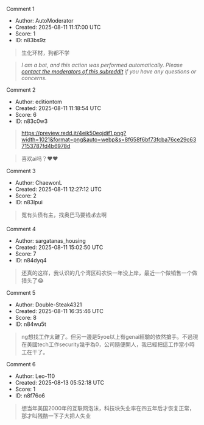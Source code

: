 Comment 1

- Author: AutoModerator
- Created: 2025-08-11 11:17:00 UTC
- Score: 1
- ID: n83bs9z

> 生化环材，狗都不学

> *I am a bot, and this action was performed automatically. Please [contact the moderators of this subreddit](/message/compose/?to=/r/iwanttorun) if you have any questions or concerns.*

Comment 2

- Author: editiontom
- Created: 2025-08-11 11:18:54 UTC
- Score: 6
- ID: n83c0w3

> https://preview.redd.it/4eik50eojdif1.png?width=1021&format=png&auto=webp&s=8f658f6bf73fcba76ce29c637153787fd4b6978d

> 喜欢ai吗？❤️❤️

Comment 3

- Author: ChaewonL
- Created: 2025-08-11 12:27:12 UTC
- Score: 2
- ID: n83lpui

> 冤有头债有主，找奥巴马要钱💰去啊

Comment 4

- Author: sargatanas_housing
- Created: 2025-08-11 15:02:50 UTC
- Score: 7
- ID: n84dyq4

> 还真的这样，我认识的几个湾区码农快一年没上岸，最近一个做销售一个做猎头了😂

Comment 5

- Author: Double-Steak4321
- Created: 2025-08-11 16:35:46 UTC
- Score: 8
- ID: n84wu5t

> ng想找工作太難了。但另一邊是5yoe以上有genai經驗的依然搶手。不過現在美國tech工作security幾乎為0，公司隨便開人，我已經把這工作當小時工在干了。

Comment 6

- Author: Leo-110
- Created: 2025-08-13 05:52:18 UTC
- Score: 1
- ID: n8f76o6

> 想当年美国2000年的互联网泡沫，科技块失业率在四五年后才恢复正常，那才叫残酷一下子大把人失业
